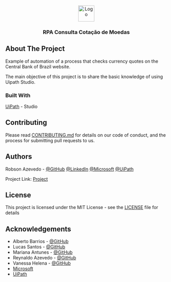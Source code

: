 <!-- PROJECT LOGO -->
<br />

<p align="center">
  <a href="https://projectfor2.com.br/">
    <img src="https://projectfor2.com.br/wp-content/uploads/2020/05/Logo-separado.png" alt="Logo" width="50" height="50">
  </a>


  <h3 align="center">RPA Consulta Cotação de Moedas</h3>



</p>

<!-- ABOUT THE PROJECT -->

## About The Project

Example of automation of a process that checks currency quotes on the Central Bank of Brazil website.

The main objective of this project is to share the basic knowledge of using Uipath Studio.

### Built With

[UiPath](https://www.uipath.com/product/studio) - Studio

<!-- CONTRIBUTING -->

## Contributing

Please read [CONTRIBUTING.md](CONTRIBUTING.md) for details on our code
of conduct, and the process for submitting pull requests to us.


<!-- AUTHORS -->

## Authors

Robson Azevedo - [@GitHub](https://github.com/robsonazevedo) [@LinkedIn](https://www.linkedin.com/in/robson-azevedo/) [@Microsoft](https://docs.microsoft.com/pt-br/users/robson-martins-azevedo) [@UiPath](https://connect.uipath.com/community/profile/robson-azevedo)

Project Link: [Project](#)



<!-- LICENSE -->

## License

This project is licensed under the MIT License - see the [LICENSE](LICENSE) file for details



<!-- ACKNOWLEDGEMENTS -->

## Acknowledgements

* Alberto Barrios - [@GitHub](https://github.com/lbetol)
* Lucas Santos - [@GitHub](https://github.com/LucasSilvaDosSantos)
* Mariana Antunes - [@GitHub](https://github.com/mari-antunes)
* Reynaldo Azevedo - [@GitHub](https://github.com/RMarttins)
* Vanessa Helena - [@GitHub](https://github.com/Vanessa-Helena)
* [Microsoft](https://www.microsoft.com/)
* [UiPath](https://www.uipath.com/)

